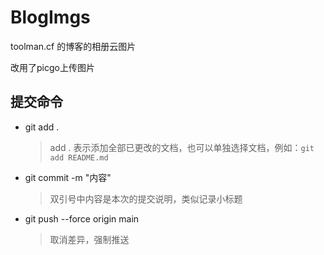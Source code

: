 # BlogImgs

toolman.cf 的博客的相册云图片

改用了picgo上传图片

## 提交命令

- git add .

  > add . 表示添加全部已更改的文档，也可以单独选择文档，例如：`git add README.md`

- git commit -m "内容"

  > 双引号中内容是本次的提交说明，类似记录小标题

- git push --force  origin main

  > 取消差异，强制推送
